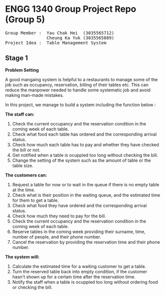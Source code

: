 # ENGG 1340 Group Project Repo (Group 5)  

<pre>
Group Member :  Yau Chak Hei  (3035565712)  
                Cheung Ka Yuk (3035565889)
Project Idea :  Table Management System  
</pre>

## Stage 1
  
**Problem Setting**  
  
A good mangaing system is helpful to a restaurants to manage some of the job such as occupancy, reservation, billing of their tables etc. This can reduce the manpower needed to handle some systematic job and avoid making man-made mistakes.  
  
In this project, we manage to build a system including the function below :
  
**The staff can:**  
  
1. Check the current occupancy and the reservation condition in the coming week of each table.
2. Check what food each table has ordered and the corresponding arrival status.
3. Check how much each table has to pay and whether they have checked the bill or not.
4. Get notified when a table is ocuppied too long without checking the bill.
5. Change the setting of the system such as the amount of table or the table size.
  
**The customers can:**  
  
1. Request a table for now or to wait in the queue if there is no empty table at the time.
2. Check what is their position in the waiting queue, and the estimated time for them to get a table.
3. Check what food they have ordered and the corresponding arrival status.
4. Check how much they need to pay for the bill.
5. Check the current occupancy and the reservation condition in the coming week of each table.
6. Reserve tables in the coming week providing their surname, time, number of people, and their phone number.
7. Cancel the reservation by providing the reservation time and their phone number. 

**The system will:**  
  
1. Calculate the estimated time for a waiting customer to get a table.
2. Turn the reserved table back into empty condition, if the customer hasn't shown up for a certain time after the reservation time.
3. Notify the staff when a table is ocuppied too long without ordering food or checking the bill.
